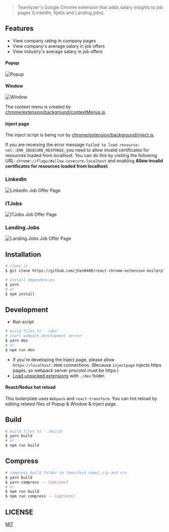 > Teamlyzer's Google Chrome extension that adds salary insights to job pages (LinkedIn, Itjobs and Landing.jobs).

## Features

 - View company rating in company pages
 - View company's average salary in job offers
 - View industry's average salary in job offers

#### Popup

![Popup](https://user-images.githubusercontent.com/10537219/95662989-219b5e00-0b33-11eb-9e65-5e32acb66d07.png)

#### Window

![Window](https://user-images.githubusercontent.com/10537219/95663027-80f96e00-0b33-11eb-9604-265304bfd343.png)

The context menu is created by [chrome/extension/background/contextMenus.js](chrome/extension/background/contextMenus.js).

#### Inject page

The inject script is being run by [chrome/extension/background/inject.js](chrome/extension/background/inject.js).

If you are receiving the error message `Failed to load resource: net::ERR_INSECURE_RESPONSE`, you need to allow invalid certificates for resources loaded from localhost. You can do this by visiting the following URL: `chrome://flags/#allow-insecure-localhost` and enabling **Allow invalid certificates for resources loaded from localhost**.

### LinkedIn

<!--![LinkedIn Company Page](https://user-images.githubusercontent.com/10537219/95663028-85258b80-0b33-11eb-91bf-bebebdef7617.png)-->
![LinkedIn Job Offer Page](https://user-images.githubusercontent.com/10537219/95663175-d6824a80-0b34-11eb-8b21-7fd5134171f8.png)

### ITJobs

<!--![ITJobs Company Page](https://user-images.githubusercontent.com/10537219/95663233-6aecad00-0b35-11eb-9df4-04314dab117e.png)-->
![ITJobs Job Offer Page](https://user-images.githubusercontent.com/10537219/95663244-750eab80-0b35-11eb-9180-b148251e2afc.png)

### Landing.Jobs

<!--![Landing.Jobs Company Page](https://user-images.githubusercontent.com/10537219/95663266-b0a97580-0b35-11eb-80a8-17c056b7780a.png)-->
![Landing.Jobs Job Offer Page](https://user-images.githubusercontent.com/10537219/95663269-c028be80-0b35-11eb-950f-6297eb91f365.png)



## Installation

```bash
# clone it
$ git clone https://github.com/jhen0409/react-chrome-extension-boilerplate.git

# Install dependencies
$ yarn
# or
$ npm install
```

## Development

* Run script
```bash
# build files to './dev'
# start webpack development server
$ yarn dev
# or
$ npm run dev
```
* If you're developing the Inject page, please allow `https://localhost:3000` connections. (Because `injectpage` injects https pages, so webpack server procotol must be https.)
* [Load unpacked extensions](https://developer.chrome.com/extensions/getstarted#unpacked) with `./dev` folder.

#### React/Redux hot reload

This boilerplate uses `Webpack` and `react-transform`. You can hot reload by editing related files of Popup & Window & Inject page.

## Build

```bash
# build files to './build'
$ yarn build
# or
$ npm run build
```

## Compress

```bash
# compress build folder to {manifest.name}.zip and crx
$ yarn build
$ yarn compress -- [options]
# or
$ npm run build
$ npm run compress -- [options]
```

## LICENSE

[MIT](LICENSE)
